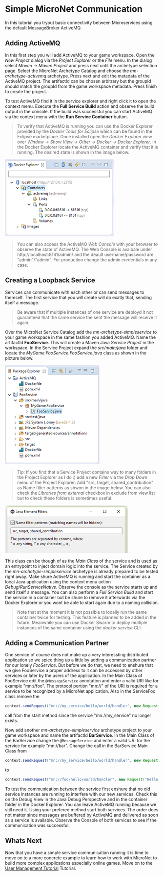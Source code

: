 # Simple MicroNet Communication

In this tutorial you tryout basic connectivity between Microservices using the default MessageBroker ActiveMQ.

## Adding ActiveMQ

In this first step you will add ActiveMQ to your game workspace. Open the *New Project* dialog via the *Project Explorer* or the *File* menu. In the dialog select *Maven -> Maven Project* and press next until the archetype selection page. Select the MicroNet Archetype Catalog and choose the *mn-archetype-activemq* archetype. Press next and edit the metadata of the ActiveMQ project. The artifactId can be chosen arbitrary but the groupId should match the groupId from the game workspace metadata. Press finish to create the project.

To test ActiveMQ find it in the service explorer and right click it to open the context menu. Execute the **Full Service Build** action and observe the build output in the console. If the build was successful you can start ActiveMQ via the context menu with the **Run Service Container** button.

> To verify that ActiveMQ is running you can use the Docker Explorer provided by the *Docker Tools for Eclipse* which can be found in the Eclipse marketplace. Once installed open the *Docker Explorer* view over *Window -> Show View -> Other -> Docker -> Docker Explorer*. In the Docker Explorer locate the ActiveMQ container and verify that it is running. The desired state is shown in the image below.

![docker-explorer](DockerExplorer.PNG "Docker Explorer from the Docker Tools for Eclipse")

> You can also access the ActiveMQ *Web Console* with your browser to observe the state of ActiveMQ. The Web Console is avaibale under http://localhost:8161/admin/ and the deault username/password are "admin"/"admin". For production change the admin credentials in any case.

## Creating a Loopback Service

Services can communicate with each other or can send messages to themself. The first service that you will create will do exatly that, sending itself a message.

> Be aware that if multiple instances of one service are deployd it not guaranteed that the same service the sent the message will receive it again.

Over the MicroNet Service Catalog add the *mn-archetype-simpleservice* to your game workspace in the same fashion you added ActiveMQ. Name the artifactId **FooService**. This will create a Maven Java *Service Project* in the workspace. In the Service Project expand the *src/main/java* folder and locate the *MyGame.FooService.FooService.java* class as shown in the picture below.

![project-explorer](ProjectExplorer.PNG "Project Explorer showing a Service Project")

> Tip: If you find that a Service Project contains way to many folders in the Project Explorer as I do :) add a new *Filter* via the *Drop Down* menu of the Project Explorer. Add "src, target, shared_contribution" as Name filter patterns as shwon in the image below. You can also check the *Libraries from external* checkbox in exclude from view list but to check these folders is sometimes useful.

![name-filter-patterns](NameFilterPatterns.PNG "Useful Name filter patterns")

This class can be though of as the *Main Class* of the service and is used as an entrypoint to inject domain logic into the service. The Service created by the *mn-archetype-simpleservice* archetype is already prepared to be tested right away. Make shure ActiveMQ is running and start the container as a local Java application using the context menu action *Debug/RunServiceNative*. Observe the console as the service starts up and send itself a message. You can also perform a *Full Service Build* and start the service in a container but be shure to remove it afterwards via the Docker Explorer or you wont be able to start again due to a naming collision.

> Note that at the moment it is not possible to locally run the same container twice for testing. This feature is planned to be added in the future. Meanwhile you can use Docker Swarm to deploy multiple instances of the same container using the *docker service* CLI.

## Adding a Communication Partner

One service of course does not make up a very interessting distributed application so we spice thing up a little by adding a communication partner for our lonely *FooService*. But before we do that, we need to enshure that we give FooService a proper address to it can be accessed by other services or later by the users of the application. In the Main Class of FooService edit the `@MessageService` annotation and enter a valid URI like for example "mn://foo". The protocol portion "mn://" of the URI is required for a service to be recognized by a MicroNet application. Also in the ServiceFoo class remove the 

```java
context.sendRequest("mn://my_service/hello/world/handler", new Request("Hello"));
``` 
call from the start method since the service "mn://my_service" no longer exists.

Now add another *mn-archetype-simpleservice* archetype project to your game workspace and name the artifactId **BarService**. In the Main Class of the BarService change the `@MessageService` and enter a valid URI for the service for example "mn://bar". Change the call in the BarService Main Class from 

```java
context.sendRequest("mn://my_service/hello/world/handler", new Request("Hello"));
```

to

```java
context.sendRequest("mn://foo/hello/world/handler", new Request("Hello from Bar"));
```

To test the communication between the service first enshure that no old service instances are running to interfere with our new services. Check this on the Debug View in the Java Debug Perspective and in the container folder in the Docker Explorer. You can leave ActiveMQ running because we still need it. Using your prefered method start both services. The order does not matter since messages are buffered by ActiveMQ and delivered as soon as a service is available. Observe the Console of both services to see if the communication was successful.

## Whats Next

Now that you have a simple service communication running it is time to move on to a more concrete example to learn how to work with MicroNet to build more complex applications especially online games. Move on to the [User Management Tutorial](../usermanagement/index.md) Tutorial.
